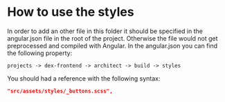 # How to use the styles
In order to add an other file in this folder it should be specified in the angular.json file in the root of the project. Otherwise the file would not get preprocessed and compiled with Angular. In the angular.json you can find the following property:
```
projects -> dex-frontend -> architect -> build -> styles 
```
You should had a reference with the following syntax:
```json
"src/assets/styles/_buttons.scss",
```